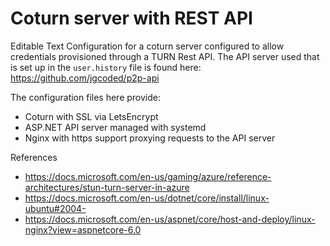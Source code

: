 # Coturn server with REST API

Editable Text Configuration for a coturn server configured to allow credentials provisioned through a TURN Rest API. The API server used that is set up in the `user.history` file is found here: https://github.com/jgcoded/p2p-api

The configuration files here provide:

* Coturn with SSL via LetsEncrypt
* ASP.NET API server managed with systemd
* Nginx with https support proxying requests to the API server

References

* https://docs.microsoft.com/en-us/gaming/azure/reference-architectures/stun-turn-server-in-azure
* https://docs.microsoft.com/en-us/dotnet/core/install/linux-ubuntu#2004-
* https://docs.microsoft.com/en-us/aspnet/core/host-and-deploy/linux-nginx?view=aspnetcore-6.0
